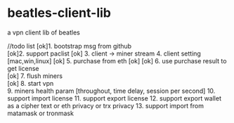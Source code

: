# beatles-client-lib
a vpn client lib of beatles 

//todo list
[ok]1. bootstrap msg from github  
[ok]2. support paclist
[ok] 3. client -> miner stream
4. client setting [mac,win,linux]
[ok] 5. purchase from eth            [ok]
[ok] 6. use purchase result to get license  
[ok] 7. flush miners                        
[ok] 8. start vpn  
9. miners health param [throughout, time delay, session per second]
10. support import license
11. support export license
12. support export wallet  as a cipher text or  eth privacy or trx privacy
13. support import from matamask or tronmask